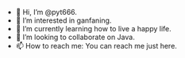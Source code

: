 - 👋 Hi, I’m @pyt666.
- 👀 I’m interested in ganfaning.
- 🌱 I’m currently learning how to live a happy life.
- 💞️ I’m looking to collaborate on Java.
- 📫 How to reach me: You can reach me just here.

<!---
pyt666/pyt666 is a ✨ special ✨ repository because its `README.md` (this file) appears on your GitHub profile.
You can click the Preview link to take a look at your changes.
--->
